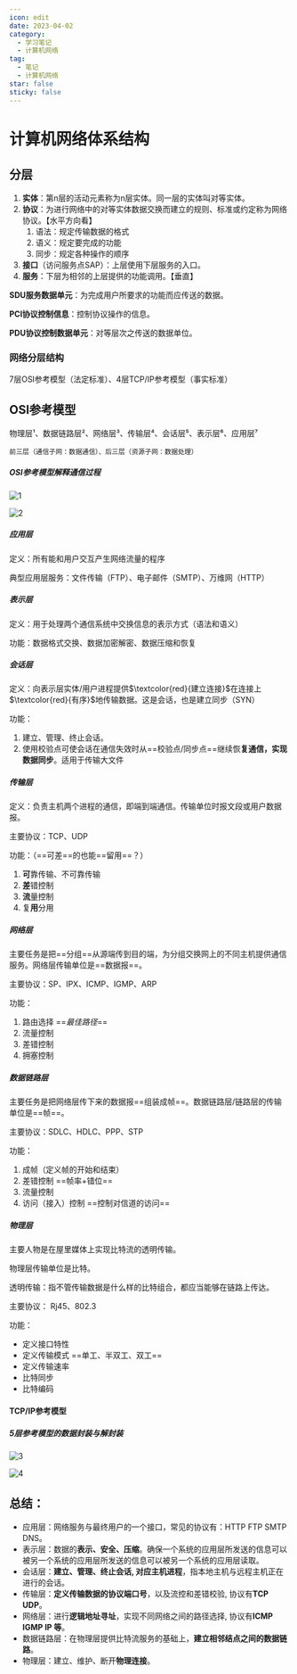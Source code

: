 ```yaml
---
icon: edit
date: 2023-04-02
category:
  - 学习笔记
  - 计算机网络
tag:
  - 笔记
  - 计算机网络
star: false
sticky: false
---
```


# 计算机网络体系结构

## 分层

1. **实体**：第n层的活动元素称为n层实体。同一层的实体叫对等实体。
2. **协议**：为进行网络中的对等实体数据交换而建立的规则、标准或约定称为网络协议。【水平方向看】
   1. 语法：规定传输数据的格式
   2. 语义：规定要完成的功能
   3. 同步：规定各种操作的顺序
3. **接口**（访问服务点SAP）：上层使用下层服务的入口。
4. **服务**：下层为相邻的上层提供的功能调用。【垂直】
<!-- more -->
**SDU服务数据单元**：为完成用户所要求的功能而应传送的数据。

**PCI协议控制信息**：控制协议操作的信息。

**PDU协议控制数据单元**：对等层次之传送的数据单位。

### 网络分层结构

7层OSI参考模型（法定标准）、4层TCP/IP参考模型（事实标准）

## OSI参考模型

物理层¹、数据链路层²、网络层³、传输层⁴、会话层⁵、表示层⁶、应用层⁷

`前三层（通信子网：数据通信）、后三层（资源子网：数据处理）`

##### OSI参考模型解释通信过程

![1](./assets/1.png)

![2](./assets/2.png)

##### 应用层

定义：所有能和用户交互产生网络流量的程序

典型应用层服务：文件传输（FTP）、电子邮件（SMTP）、万维网（HTTP）

##### 表示层

定义：用于处理两个通信系统中交换信息的表示方式（语法和语义）

功能：数据格式交换、数据加密解密、数据压缩和恢复

##### 会话层

定义：向表示层实体/用户进程提供$\textcolor{red}{建立连接}$在连接上$\textcolor{red}{有序}$地传输数据。这是会话，也是建立同步（SYN）

功能：

1. 建立、管理、终止会话。
2. 使用校验点可使会话在通信失效时从==校验点/同步点==继续恢**复通信，实现数据同步**。适用于传输大文件

##### 传输层

定义：负责主机两个进程的通信，即端到端通信。传输单位时报文段或用户数据报。

主要协议：TCP、UDP

功能：（==可差==的也能==留用==？）

1. **可**靠传输、不可靠传输
2. **差**错控制
3. **流**量控制
4. 复**用**分用

##### 网络层

主要任务是把==分组==从源端传到目的端，为分组交换网上的不同主机提供通信服务。网络层传输单位是==数据报==。

主要协议：SP、IPX、ICMP、IGMP、ARP

功能：

1. 路由选择 ==*最佳路径*==
2. 流量控制
3. 差错控制
4. 拥塞控制

##### 数据链路层

主要任务是把网络层传下来的数据报==组装成帧==。数据链路层/链路层的传输单位是==帧==。

主要协议：SDLC、HDLC、PPP、STP

功能：

1. 成帧（定义帧的开始和结束）
2. 差错控制 ==帧率+错位==
3. 流量控制
4. 访问（接入）控制 ==控制对信道的访问==

##### 物理层

主要人物是在屋里媒体上实现比特流的透明传输。

物理层传输单位是比特。

透明传输：指不管传输数据是什么样的比特组合，都应当能够在链路上传达。

主要协议：	Rj45、802.3

功能：

- 定义接口特性
- 定义传输模式 ==单工、半双工、双工==
- 定义传输速率
- 比特同步
- 比特编码

#### TCP/IP参考模型

##### 5层参考模型的数据封装与解封装

![3](./assets/3.png)

![4](./assets/4.png)

## 总结：

- 应用层：网络服务与最终用户的一个接口，常见的协议有：HTTP FTP SMTP DNS。
- 表示层：数据的**表示、安全、压缩**。确保一个系统的应用层所发送的信息可以被另一个系统的应用层所发送的信息可以被另一个系统的应用层读取。
- 会话层：**建立、管理、终止会话, 对应主机进程**，指本地主机与远程主机正在进行的会话。
- 传输层：**定义传输数据的协议端口号**，以及流控和差错校验, 协议有**TCP UDP**。
- 网络层：进行**逻辑地址寻址**，实现不同网络之间的路径选择, 协议有**ICMP IGMP IP 等**。
- 数据链路层：在物理层提供比特流服务的基础上，**建立相邻结点之间的数据链路**。
- 物理层：建立、维护、断开**物理连接**。
